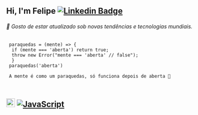  ## Hi, I'm Felipe [![Linkedin Badge](https://img.shields.io/badge/-LinkedIn-blue?style=flat-square&logo=Linkedin&logoColor=white&link=https://https://www.linkedin.com/in/ollveira/)](https://www.linkedin.com/in/ollveira/)

###### 🔹 Gosto de estar atualizado sob novas tendências e tecnologias mundiais. 

     paraquedas = (mente) => {
      if (mente === 'aberta') return true;
      throw new Error("mente === 'aberta' // false");
      } 
     paraquedas('aberta')

     A mente é como um paraquedas, só funciona depois de aberta 🚀

##### 

     
<div style="display:flex;"> 
     
    

## <img src="https://cdn.jsdelivr.net/gh/devicons/devicon/icons/git/git-original.svg" width="23" height="23"/> [![JavaScript](https://img.shields.io/badge/--F7DF1E?logo=javascript&logoColor=000)](https://www.javascript.com/)
 

</div>
 


